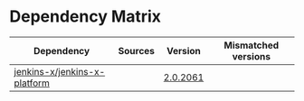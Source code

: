 # Dependency Matrix

Dependency | Sources | Version | Mismatched versions
---------- | ------- | ------- | -------------------
[jenkins-x/jenkins-x-platform](https://github.com/jenkins-x/jenkins-x-platform) |  | [2.0.2061](https://github.com/jenkins-x/jenkins-x-platform/releases/tag/v2.0.2061) | 
